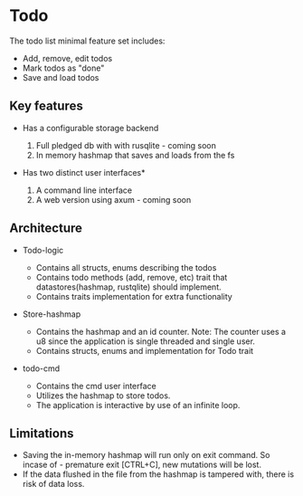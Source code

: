 # Todo

The todo list minimal feature set includes:

- Add, remove, edit todos
- Mark todos as "done"
- Save and load todos

## Key features

- Has a configurable storage backend

  1. Full pledged db with with rusqlite - coming soon
  2. In memory hashmap that saves and loads from the fs

- Has two distinct user interfaces\*
  1. A command line interface
  2. A web version using axum - coming soon

## Architecture

- Todo-logic

  - Contains all structs, enums describing the todos
  - Contains todo methods (add, remove, etc) trait that datastores(hashmap, rustqlite) should implement.
  - Contains traits implementation for extra functionality

- Store-hashmap

  - Contains the hashmap and an id counter. Note: The counter uses a u8 since the application is single threaded and single user.
  - Contains structs, enums and implementation for Todo trait

- todo-cmd

  - Contains the cmd user interface
  - Utilizes the hashmap to store todos.
  - The application is interactive by use of an infinite loop.

## Limitations

- Saving the in-memory hashmap will run only on exit command. So incase of -
  premature exit [CTRL+C], new mutations will be lost.
- If the data flushed in the file from the hashmap is tampered with, there is risk of data loss.
